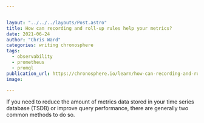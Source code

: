 ```yaml
---


layout: "../../../layouts/Post.astro"
title: How can recording and roll-up rules help your metrics?
date: 2021-06-24
author: "Chris Ward"
categories: writing chronosphere
tags: 
  - observability
  - prometheus
  - promql
publication_url: https://chronosphere.io/learn/how-can-recording-and-roll-up-rules-help-your-metrics/
image:

---
```


If you need to reduce the amount of metrics data stored in your time series database (TSDB) or improve query performance, there are generally two common methods to do so.
